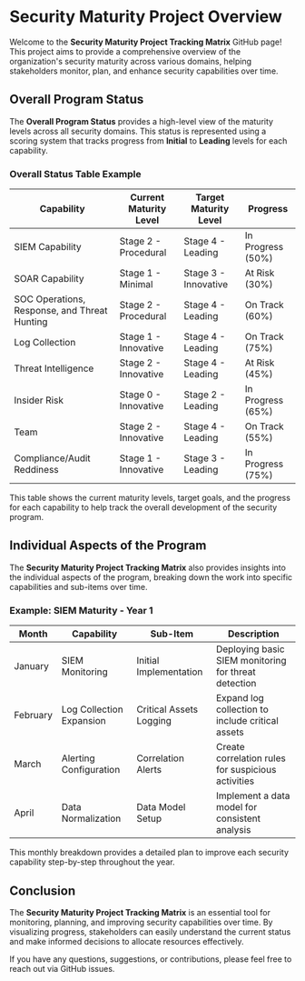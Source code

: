 # Security Maturity Project Overview

Welcome to the **Security Maturity Project Tracking Matrix** GitHub page! This project aims to provide a comprehensive overview of the organization's security maturity across various domains, helping stakeholders monitor, plan, and enhance security capabilities over time.

## Overall Program Status

The **Overall Program Status** provides a high-level view of the maturity levels across all security domains. This status is represented using a scoring system that tracks progress from **Initial** to **Leading** levels for each capability.

### Overall Status Table Example
| **Capability**           | **Current Maturity Level** | **Target Maturity Level** | **Progress**       |
|--------------------------|----------------------------|---------------------------|---------------------|
| SIEM Capability          | Stage 2 - Procedural       | Stage 4 - Leading         | In Progress (50%)   |
| SOAR Capability            | Stage 1 - Minimal          | Stage 3 - Innovative      | At Risk (30%)       |
| SOC Operations, Response, and Threat Hunting    | Stage 2 - Procedural       | Stage 4 - Leading         | On Track (60%)      |
| Log Collection      | Stage 1 - Innovative       | Stage 4 - Leading         | On Track (75%)      |
| Threat Intelligence     | Stage 2 - Innovative       | Stage 4 - Leading         | At Risk (45%)      |
| Insider Risk     | Stage 0 - Innovative       | Stage 2 - Leading         | In Progress (65%)      |
| Team     | Stage 2 - Innovative       | Stage 4 - Leading         | On Track (55%)      |
| Compliance/Audit Reddiness      | Stage 1 - Innovative       | Stage 3 - Leading         | In Progress (75%)      |

This table shows the current maturity levels, target goals, and the progress for each capability to help track the overall development of the security program.

## Individual Aspects of the Program

The **Security Maturity Project Tracking Matrix** also provides insights into the individual aspects of the program, breaking down the work into specific capabilities and sub-items over time.

### Example: SIEM Maturity - Year 1

| **Month**   | **Capability**           | **Sub-Item**              | **Description**                                      |
|-------------|--------------------------|---------------------------|------------------------------------------------------|
| January     | SIEM Monitoring          | Initial Implementation    | Deploying basic SIEM monitoring for threat detection |
| February    | Log Collection Expansion | Critical Assets Logging   | Expand log collection to include critical assets     |
| March       | Alerting Configuration   | Correlation Alerts        | Create correlation rules for suspicious activities   |
| April       | Data Normalization       | Data Model Setup          | Implement a data model for consistent analysis       |

This monthly breakdown provides a detailed plan to improve each security capability step-by-step throughout the year.

## Conclusion
The **Security Maturity Project Tracking Matrix** is an essential tool for monitoring, planning, and improving security capabilities over time. By visualizing progress, stakeholders can easily understand the current status and make informed decisions to allocate resources effectively.

If you have any questions, suggestions, or contributions, please feel free to reach out via GitHub issues.

